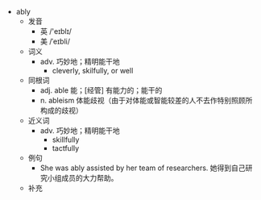 - ably
  - 发音
    - 英 /'eɪblɪ/
    - 美 /ˈeɪbli/
  - 词义
    - adv. 巧妙地；精明能干地
      - cleverly, skilfully, or well
  - 同根词
    - adj. able 能；[经管] 有能力的；能干的
    - n. ableism 体能歧视（由于对体能或智能较差的人不去作特别照顾所构成的歧视）
  - 近义词
    - adv. 巧妙地；精明能干地
      - skillfully
      - tactfully
  - 例句
    - She was ably assisted by her team of researchers. 她得到自己研究小组成员的大力帮助。
  - 补充